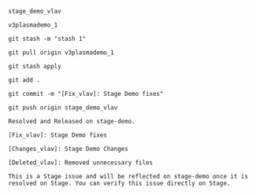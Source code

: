 ```text
stage_demo_vlav
```
```text
v3plasmademo_1
```
```text
git stash -m "stash 1"
```
```text
git pull origin v3plasmademo_1
```
```text
git stash apply
```
```text
git add .
```
```text
git commit -m "[Fix_vlav]: Stage Demo fixes"
```
```text
git push origin stage_demo_vlav
```
```text
Resolved and Released on stage-demo.
```
```text
[Fix_vlav]: Stage Demo fixes
```
```text
[Changes_vlav]: Stage Demo Changes
```
```text
[Deleted_vlav]: Removed unnecessary files
```
```text
This is a Stage issue and will be reflected on stage-demo once it is resolved on Stage. You can verify this issue directly on Stage.
```
